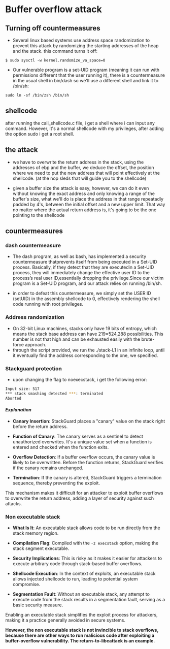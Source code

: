 # Buffer overflow attack

## Turning off countermeasures

- Several linux based systems use address space randomization to prevent this attack by randomizing the starting addresses of the heap and the stack. this command turns it off:
```shell
$ sudo sysctl -w kernel.randomize_va_space=0
```
- Our vulnerable program is a set-UID program (meaning it can run with permissions different that the user running it), there is a countermeasure in the usual shell in bin/dash so we'll use a different shell and link it to /bin/sh:
```shell
sudo ln -sf /bin/zsh /bin/sh
```

## shellcode

after running the call_shellcode.c file, i get a shell where i can input any command. However, it's a normal shellcode with my privileges, after adding the option sudo i get a root shell.

## the attack

- we have to overwrite the return address in the stack, using the addresses of ebp and the buffer, we deduce the offset, the position where we need to put the new address that will point effectively at the shellcode. (at the nop sleds that will guide you to the shellcode)

- given a buffer size the attack is easy, however, we can do it even without knowing the exact address and only knowing a range of the buffer's size, what we'll do is place the address in that range repeatadly padded by 4's, between the initial offset and a new upper limit. That way no matter where the actual return address is, it's going to be the one pointing to the shellcode

## countermeasures

### dash countermeasure

-  The dash program, as well as bash, has implemented a security countermeasure thatprevents itself from being executed in a Set-UID process.  Basically, if they detect that they are executedin a Set-UID process, they will immediately change the effective user ID to the process’s real user ID,essentially dropping the privilege.Since  our  victim  program  is  a Set-UID program,  and  our  attack  relies  on  running /bin/sh.

- in order to defeat this countermeasure, we simply set the USER ID (setUID) in the assembly shellcode to 0, effectively rendering the shell code running with root privileges.

### Address randomization

- On 32-bit Linux machines, stacks only have 19 bits of entropy, which means the stack base address can have 219=524,288 possibilities. This number is not that high and can be exhausted easily with the brute-force approach. 
- through the script provided, we run the ./stack-L1 in an infinite loop, until it eventually find the address corresponding to the one, we specified.

### Stackguard protection 

- upon changing the flag to noexecstack, i get the following error:
```bash
Input size: 517
*** stack smashing detected ***: terminated
Aborted
```
#### ***Explanation***
- **Canary Insertion**: StackGuard places a "canary" value on the stack right before the return address.
  
- **Function of Canary**: The canary serves as a sentinel to detect unauthorized overwrites. It's a unique value set when a function is entered and checked when the function exits.

- **Overflow Detection**: If a buffer overflow occurs, the canary value is likely to be overwritten. Before the function returns, StackGuard verifies if the canary remains unchanged.

- **Termination**: If the canary is altered, StackGuard triggers a termination sequence, thereby preventing the exploit.

This mechanism makes it difficult for an attacker to exploit buffer overflows to overwrite the return address, adding a layer of security against such attacks.

### Non executable stack

- **What Is It**: An executable stack allows code to be run directly from the stack memory region.

- **Compilation Flag**: Compiled with the `-z execstack` option, making the stack segment executable. 

- **Security Implications**: This is risky as it makes it easier for attackers to execute arbitrary code through stack-based buffer overflows.

- **Shellcode Execution**: In the context of exploits, an executable stack allows injected shellcode to run, leading to potential system compromise.

- **Segmentation Fault**: Without an executable stack, any attempt to execute code from the stack results in a segmentation fault, serving as a basic security measure.

Enabling an executable stack simplifies the exploit process for attackers, making it a practice generally avoided in secure systems.

**However, the non executable stack is not invincible to stack overflows, because there are other ways to run malicious code after exploiting a buffer-overflow vulnerability.  The return-to-libcattack is an example.**